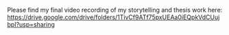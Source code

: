 Please find my final video recording of my storytelling and thesis work here: https://drive.google.com/drive/folders/1TivCf9ATf75pxUEAa0iEQpkVdCUujbpI?usp=sharing

